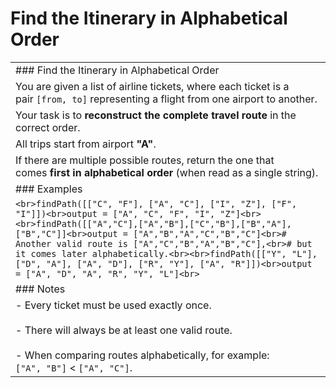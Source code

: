 # Find the Itinerary in Alphabetical Order

|                                                                                                                                                                                                                                                                                                                                                                                                                                                  |
| ------------------------------------------------------------------------------------------------------------------------------------------------------------------------------------------------------------------------------------------------------------------------------------------------------------------------------------------------------------------------------------------------------------------------------------------------ |
| ### Find the Itinerary in Alphabetical Order                                                                                                                                                                                                                                                                                                                                                                                                     |
| You are given a list of airline tickets, where each ticket is a pair `[from, to]` representing a flight from one airport to another.                                                                                                                                                                                                                                                                                                             |
| Your task is to **reconstruct the complete travel route** in the correct order.                                                                                                                                                                                                                                                                                                                                                                  |
| All trips start from airport **"A"**.                                                                                                                                                                                                                                                                                                                                                                                                            |
| If there are multiple possible routes, return the one that comes **first in alphabetical order** (when read as a single string).                                                                                                                                                                                                                                                                                                                 |
| ### Examples                                                                                                                                                                                                                                                                                                                                                                                                                                     |
| ```<br>findPath([["C", "F"], ["A", "C"], ["I", "Z"], ["F", "I"]])<br>output = ["A", "C", "F", "I", "Z"]<br><br>findPath([["A","C"],["A","B"],["C","B"],["B","A"],["B","C"]]<br>output = ["A","B","A","C","B","C"]<br># Another valid route is ["A","C","B","A","B","C"],<br># but it comes later alphabetically.<br><br>findPath([["Y", "L"], ["D", "A"], ["A", "D"], ["R", "Y"], ["A", "R"]])<br>output = ["A", "D", "A", "R", "Y", "L"]<br>``` |
| ### Notes                                                                                                                                                                                                                                                                                                                                                                                                                                        |
| - Every ticket must be used exactly once.<br>    <br>- There will always be at least one valid route.<br>    <br>- When comparing routes alphabetically, for example:  <br>    `["A", "B"]` < `["A", "C"]`.                                                                                                                                                                                                                                      |
